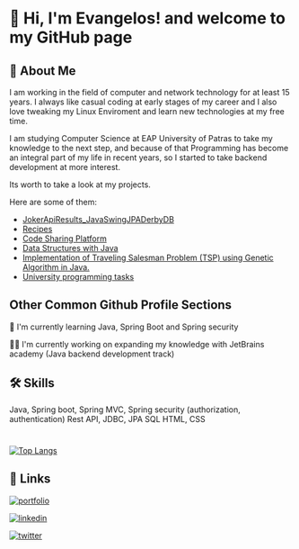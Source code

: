# 👋 Hi, I'm Evangelos! and welcome to my GitHub page

## 🚀 About Me

I am working in the field of computer and network technology for at least 15 years. I always like casual coding at early stages of my career and I also love tweaking my Linux Enviroment and learn new technologies at my free time.

I am studying Computer Science at EAP University of Patras to take my knowledge to the next step, and because of that Programming has become an integral part of my life in recent years, so I started to take backend development at more interest.

Its worth to take a look at my projects.

Here are some of them:

- [JokerApiResults_JavaSwingJPADerbyDB](https://github.com/EvangelosBatsalis/JokerApiResults_JavaSwingJPADerbyDB)
- [Recipes](https://github.com/EvangelosBatsalis/Recipes)
- [Code Sharing Platform](https://github.com/EvangelosBatsalis/CodeSharingPlatform)
- [Data Structures with Java](https://github.com/EvangelosBatsalis/DataStructuresImplementationsInJava_CWM)
- [Implementation of Traveling Salesman Problem (TSP) using Genetic Algorithm in Java.](https://github.com/EvangelosBatsalis/WareHouse_RoutingOrder_Heuristic_TSP_AI_GeneticAlgorithm)
- [University programming tasks](https://github.com/EvangelosBatsalis/EAP_UniversityOfComputerScience)
 
## Other Common Github Profile Sections

🧠 I'm currently learning Java, Spring Boot and Spring security

👩‍💻 I'm currently working on expanding my knowledge with JetBrains academy (Java backend development track)

<!-- 👯‍♀️ I'm looking to collaborate on... -->

<!-- 🤔 I'm looking for help with... -->

<!-- 💬 Ask me about... -->

<!-- 📫 How to reach me... -->

<!-- 😄 Pronouns... -->

<!-- ⚡️ Fun fact... -->

## 🛠 Skills
Java, Spring boot, Spring MVC, Spring security (authorization, authentication)
Rest API, JDBC, JPA
SQL
HTML, CSS

# 
[![Top Langs](https://github-readme-stats.vercel.app/api/top-langs/?username=EvangelosBatsalis&layout=compact)](https://github.com/anuraghazra/github-readme-stats)


## 🔗 Links
[![portfolio](https://img.shields.io/badge/my_portfolio-000?style=for-the-badge&logo=ko-fi&logoColor=white)](http://www.vbatsalis.gr/)

[![linkedin](https://img.shields.io/badge/linkedin-0A66C2?style=for-the-badge&logo=linkedin&logoColor=white)](https://www.linkedin.com/in/evangelos-batsalis/)

[![twitter](https://img.shields.io/badge/Gmail-D14836?style=for-the-badge&logo=gmail&logoColor=white)](mailto:v.batsalis@gmail.com)











<!--
**EvangelosBatsalis/EvangelosBatsalis** is a ✨ _special_ ✨ repository because its `README.md` (this file) appears on your GitHub profile.

Here are some ideas to get you started:




- 🔭 I’m currently working on ...
- 🌱 I’m currently learning ...
- 👯 I’m looking to collaborate on ...
- 🤔 I’m looking for help with ...
- 💬 Ask me about ...
- 📫 How to reach me: ...
- 😄 Pronouns: ...
- ⚡ Fun fact: ...


<!DOCTYPE html>
<html>
<head>
	
<style>
.button {
  background-color: #0077B6;
  border: solid;
  color: white;
  padding: 10px 32px;
  text-align: center;
  text-decoration: none;
  display: inline-block;
  font-size: 16px;
  /* margin: 4px 2px; */
  cursor: pointer;
}
.button:hover{
	background-color:#023e8a;
}
</style>

</head>
<body>

<h1 align="center"> Welcome </h1>
<br>
<hr>
<br>
<p>Hi, I'm Evangelos</p>

<p>I am working in the field of computer and network technology for at least 15 years. I always like casual coding at early stages of my career and I also love tweaking my Linux Enviroment and at my free time.</p>
<p>I am studying Computer Science at EAP University of Patras to take my knowledge to the next step, and because of that Programming has become an integral part of my life in recent years, so I started to take backend development at more interest.</p>
<br>
<hr>
<br>

[![Top Langs](https://github-readme-stats.vercel.app/api/top-langs/?username=EvangelosBatsalis&layout=compact)](https://github.com/anuraghazra/github-readme-stats)

<br>
- 🌱 I’m currently learning Spring Boot and Spring Security.
<br>
- ⚡ Fact: I love <\JetBrains academy\>.
<br>
<h1 align="center">Contact Me</h1>
<br>
<hr>

<h2>Contact me</h2>

<a href="https://www.linkedin.com/in/evangelos-batsalis/" target="_blank" rel="nofollow">
<img src="https://camo.githubusercontent.com/a493f6833f99fb3c85788d6d9305e6b7a42b838e5ee5d138fd9a8214a7e77472/68747470733a2f2f696d672e736869656c64732e696f2f62616467652f6c696e6b6564696e2d2532333030373742352e7376673f267374796c653d666f722d7468652d6261646765266c6f676f3d6c696e6b6564696e266c6f676f436f6c6f723d7768697465" data-canonical-src="https://img.shields.io/badge/linkedin-%230077B5.svg?&amp;style=for-the-badge&amp;logo=linkedin&amp;logoColor=white" style="max-width: 100%;"></a><a href="mailto:vbatsalis@gmail.com">
<img src="https://camo.githubusercontent.com/56ba4bd7b81fca964e6c5daddacf7d1ac6d3ef0d7d34b438a5357b0d607bb4b6/68747470733a2f2f696d672e736869656c64732e696f2f62616467652f476d61696c2d2532333445333441372e7376673f267374796c653d666f722d7468652d6261646765266c6f676f3d676f6f676c65266c6f676f436f6c6f723d7768697465" data-canonical-src="https://img.shields.io/badge/Gmail-%234E34A7.svg?&amp;style=for-the-badge&amp;logo=google&amp;logoColor=white" style="max-width: 100%;"></a>

</body>
</html>
-->
